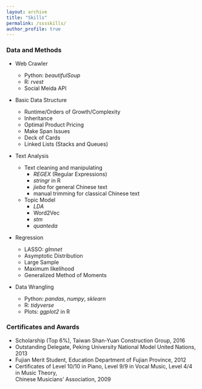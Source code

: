 ```yaml
---
layout: archive
title: "Skills"
permalink: /sssskills/
author_profile: true
---
```


### Data and Methods

- Web Crawler
  * Python: _beautifulSoup_
  * R: _rvest_
  * Social Meida API
  
- Basic Data Structure
  * Runtime/Orders of Growth/Complexity
  * Inheritance
  * Optimal Product Pricing
  * Make Span Issues
  * Deck of Cards
  * Linked Lists (Stacks and Queues)
  
- Text Analysis
  * Text cleaning and manipulating
    * _REGEX_ (Regular Expressions)
    * _stringr_ in R
    * _jieba_ for general Chinese text
    * manual trimming for classical Chinese text  
  * Topic Model
    * _LDA_
    * Word2Vec
    * _stm_
    * _quanteda_

- Regression
  * LASSO: _glmnet_
  * Asymptotic Distribution
  * Large Sample
  * Maximum likelihood
  * Generalized Method of Moments

- Data Wrangling
  * Python: _pandas_, _numpy_, _sklearn_
  * R: _tidyverse_
  * Plots: _ggplot2_ in R



### Certificates and Awards

- Scholarship (Top 6%), Taiwan Shan-Yuan Construction Group, 2016
- Outstanding Delegate, Peking University National Model United Nations, 2013
- Fujian Merit Student, Education Department of Fujian Province, 2012
- Certificates of Level 10/10 in Piano, Level 9/9 in Vocal Music, Level 4/4 in Music Theory, <br/> Chinese Musicians’ Association, 2009


